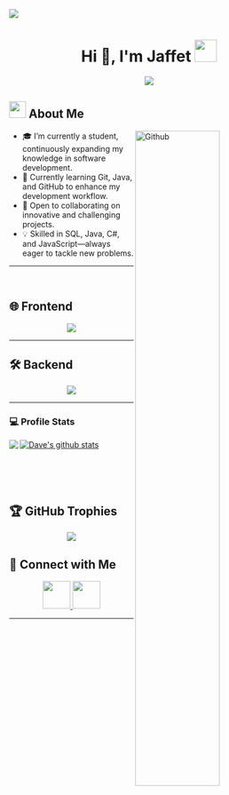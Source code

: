 <img src="https://user-images.githubusercontent.com/73097560/115834477-dbab4500-a447-11eb-908a-139a6edaec5c.gif">

<!--h1 without bottom border-->
<h1 align="center">Hi 👋, I'm Jaffet <img height="40" src="https://emoji.gg/assets/emoji/7333-parrotdance.gif"></h1>

<p align="center">
  <a href="https://github.com/DenverCoder1/readme-typing-svg">
    <img src="https://readme-typing-svg.herokuapp.com?lines=Frontend+Developer;Always%20learning%20new%20things&center=true&width=500&height=50">
  </a>
</p>

## <picture><img src="https://github.com/7oSkaaa/7oSkaaa/blob/main/Images/about_me.gif?raw=true" width="30px"></picture> About Me
<img width="55%" align="right" alt="Github" src="https://raw.githubusercontent.com/onimur/.github/master/.resources/git-header.svg" />

- 🎓 I’m currently a student, continuously expanding my knowledge in software development.  
- 🚀 Currently learning Git, Java, and GitHub to enhance my development workflow.  
- 🤝 Open to collaborating on innovative and challenging projects.  
- 💡 Skilled in SQL, Java, C#, and JavaScript—always eager to tackle new problems.  

---

<br>

## 🌐 Frontend
<div align="center">
  <a href="https://skillicons.dev">
    <img src="https://skillicons.dev/icons?i=css,html,js,react,tailwind,figma,ts,angular,vite&perline=8">
  </a>
</div>

---
## 🛠 Backend
<div align="center">
  <a href="https://skillicons.dev">
    <img src="https://skillicons.dev/icons?i=mysql,java,postgres&perline=8">
  </a>
</div>

---
### 💻 Profile Stats
<a href="https://github.com/Davekibh">
  <img align="left" src="https://github-readme-stats.vercel.app/api/top-langs/?username=JAFFETvr&theme=tokyonight" />
  </a>

<a href="https://github.com/Davekibh">
 <img align="center" src="https://github-readme-stats.vercel.app/api?username=Davekibh&show_icons=true&theme=tokyonight&line_height=27" alt="Dave's github stats"/>
</a>
<br>
<br>
<br>
<br>
<br>



## 🏆 GitHub Trophies
<div align="center">
  
  ![](https://github-profile-trophy.vercel.app/?username=JAFFETvr&theme=discord&no-frame=false&no-bg=false&margin-w=4)
</div>

## 🔗 Connect with Me
<div align="center">
  <a href="https://www.instagram.com/mr.mayito?igsh=MWJmaHc3Z2VzaHA5eg==" target="_blank">
    <img src="https://skillicons.dev/icons?i=instagram" height="50">
  </a>
  <a href="https://www.linkedin.com/in/tuusuario" target="_blank">
    <img src="https://skillicons.dev/icons?i=linkedin" height="50">
  </a>
</div>

---


